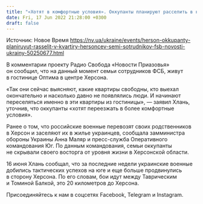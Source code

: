 ```yaml
---
title: "«Хотят в комфортные условия». Оккупанты планируют расселить в квартиры херсонцев семьи сотрудников ФСБ — советник главы Херсонской ОВА"
date: Fri, 17 Jun 2022 21:28:00 +0300
draft: false
---
```

Источник: Новое Время https://nv.ua/ukraine/events/herson-okkupanty-planiruyut-rasselit-v-kvartiry-hersoncev-semi-sotrudnikov-fsb-novosti-ukrainy-50250677.html


В комментарии проекту Радио Свобода «Новости Приазовья» он сообщил, что на данный момент семьи сотрудников ФСБ, живут в гостинице Оптима в центре Херсона. 

«Так они сейчас выясняют, какие квартиры свободны, кто выехал окончательно и насколько давно не появлялись люди. И начинают переселяться именно в эти квартиры из гостиницы», — заявил Хлань, уточнив, что оккупанты «хотят переезжать в более комфортные условия».

Ранее о том, что российские военные перевозят своих родственников в Херсон и заселяют их в жилье украинцев, сообщала замминистра обороны Украины Анна Маляр и пресс-служба Оперативного командования Юг. По данным командования, семьи оккупанты не скрывали своего восторга от уровня жизни в Херсонской области.

16 июня Хлань сообщал, что за последние недели украинские военные добились тактических успехов на юге и еще больше продвинулись в сторону Херсона. По его словам, бои идут между Таврическим и Томиной Балкой, это 20 километров до Херсона.

Присоединяйтесь к нам в соцсетях Facebook, Telegram и Instagram.
